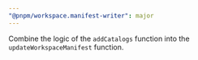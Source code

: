 ```yaml
---
"@pnpm/workspace.manifest-writer": major
---
```


Combine the logic of the `addCatalogs` function into the `updateWorkspaceManifest` function.
